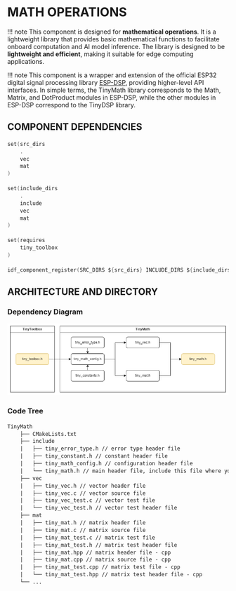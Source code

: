 # MATH OPERATIONS

!!! note
    This component is designed for **mathematical operations**. It is a lightweight library that provides basic mathematical functions to facilitate onboard computation and AI model inference. The library is designed to be **lightweight and efficient**, making it suitable for edge computing applications.

!!! note
    This component is a wrapper and extension of the official ESP32 digital signal processing library [ESP-DSP](https://docs.espressif.com/projects/esp-dsp/en/latest/esp32/index.html), providing higher-level API interfaces. In simple terms, the TinyMath library corresponds to the Math, Matrix, and DotProduct modules in ESP-DSP, while the other modules in ESP-DSP correspond to the TinyDSP library.

## COMPONENT DEPENDENCIES

```c
set(src_dirs
    .
    vec
    mat
)

set(include_dirs
    .
    include
    vec
    mat
)

set(requires
    tiny_toolbox
)

idf_component_register(SRC_DIRS ${src_dirs} INCLUDE_DIRS ${include_dirs} REQUIRES ${requires})

```

## ARCHITECTURE AND DIRECTORY

### Dependency Diagram
![](tiny_math.png)

### Code Tree

```txt
TinyMath
    ├── CMakeLists.txt
    ├── include
    |   ├── tiny_error_type.h // error type header file
    |   ├── tiny_constant.h // constant header file
    |   ├── tiny_math_config.h // configuration header file
    |   └── tiny_math.h // main header file, include this file where you want to use the library
    ├── vec
    |   ├── tiny_vec.h // vector header file
    |   ├── tiny_vec.c // vector source file
    |   ├── tiny_vec_test.c // vector test file
    |   └── tiny_vec_test.h // vector test header file
    ├── mat
    |   ├── tiny_mat.h // matrix header file
    |   ├── tiny_mat.c // matrix source file
    |   ├── tiny_mat_test.c // matrix test file
    |   ├── tiny_mat_test.h // matrix test header file
    |   ├── tiny_mat.hpp // matrix header file - cpp
    |   ├── tiny_mat.cpp // matrix source file - cpp
    |   ├── tiny_mat_test.cpp // matrix test file - cpp
    |   └── tiny_mat_test.hpp // matrix test header file - cpp
    └── ...
```


